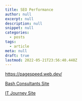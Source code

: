 ```yaml
---
title: SEO Performance
author: null
excerpt: null
description: null
snippet: null
categories:
  - posts
tags:
  - article
meta: null
draft: true
lastmod: 2022-05-21T23:56:40.448Z
---
```


https://pagespeed.web.dev/

[Bash Consultants Site](https://pagespeed.web.dev/analysis/https-bashconsultants-com/jpmi7iivz3?utm_source=google_domains&utm_medium=product&utm_campaign=website_card&hl=en-US&form_factor=desktop)

[IT Journey Site](https://pagespeed.web.dev/analysis/https-it-journey-dev/vprmtm9drl?hl=en-US&form_factor=mobile)